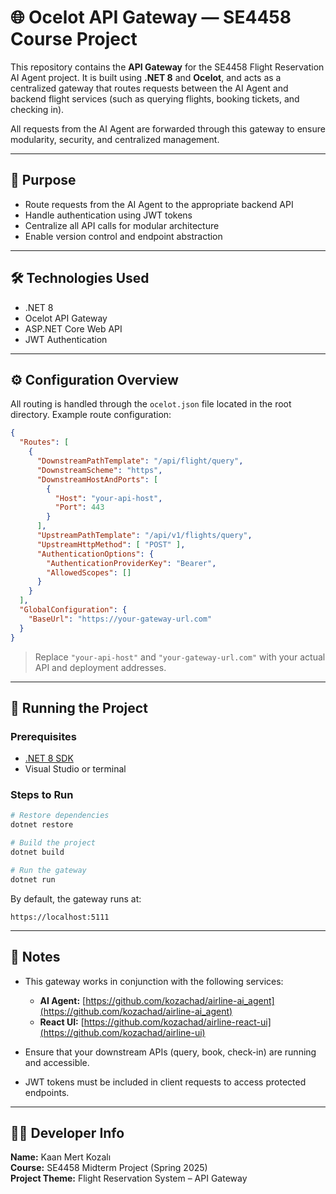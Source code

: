 # 🌐 Ocelot API Gateway — SE4458 Course Project

This repository contains the **API Gateway** for the SE4458 Flight Reservation AI Agent project. It is built using **.NET 8** and **Ocelot**, and acts as a centralized gateway that routes requests between the AI Agent and backend flight services (such as querying flights, booking tickets, and checking in).

All requests from the AI Agent are forwarded through this gateway to ensure modularity, security, and centralized management.

---

## 🧭 Purpose

- Route requests from the AI Agent to the appropriate backend API
- Handle authentication using JWT tokens
- Centralize all API calls for modular architecture
- Enable version control and endpoint abstraction

---

## 🛠️ Technologies Used

- .NET 8
- Ocelot API Gateway
- ASP.NET Core Web API
- JWT Authentication

---

## ⚙️ Configuration Overview

All routing is handled through the `ocelot.json` file located in the root directory. Example route configuration:

```json
{
  "Routes": [
    {
      "DownstreamPathTemplate": "/api/flight/query",
      "DownstreamScheme": "https",
      "DownstreamHostAndPorts": [
        {
          "Host": "your-api-host",
          "Port": 443
        }
      ],
      "UpstreamPathTemplate": "/api/v1/flights/query",
      "UpstreamHttpMethod": [ "POST" ],
      "AuthenticationOptions": {
        "AuthenticationProviderKey": "Bearer",
        "AllowedScopes": []
      }
    }
  ],
  "GlobalConfiguration": {
    "BaseUrl": "https://your-gateway-url.com"
  }
}
```

> Replace `"your-api-host"` and `"your-gateway-url.com"` with your actual API and deployment addresses.

---

## 🚀 Running the Project

### Prerequisites

- [.NET 8 SDK](https://dotnet.microsoft.com/download)
- Visual Studio or terminal

### Steps to Run

```bash
# Restore dependencies
dotnet restore

# Build the project
dotnet build

# Run the gateway
dotnet run
```

By default, the gateway runs at:

```
https://localhost:5111
```

---

## 📌 Notes

- This gateway works in conjunction with the following services:
  - **AI Agent:** [https://github.com/kozachad/airline-ai_agent](https://github.com/kozachad/airline-ai_agent)
  - **React UI:** [https://github.com/kozachad/airline-react-ui](https://github.com/kozachad/airline-ui)

- Ensure that your downstream APIs (query, book, check-in) are running and accessible.
- JWT tokens must be included in client requests to access protected endpoints.

---

## 👨‍💻 Developer Info

**Name:** Kaan Mert Kozalı  
**Course:** SE4458 Midterm Project (Spring 2025)  
**Project Theme:** Flight Reservation System – API Gateway
